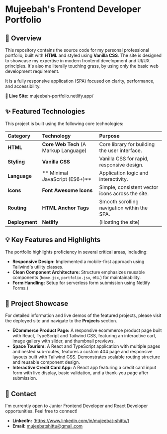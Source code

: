 # Mujeebah's Frontend Developer Portfolio

## 🚀 Overview

This repository contains the source code for my personal professional portfolio, built with **HTML** and styled using **Vanilla CSS**. The site is designed to showcase my expertise in modern frontend development and UI/UX principles. It's also me literally touching grass, by using only the basic web development requirement.

It is a fully responsive application (SPA) focused on clarity, performance, and accessibility.

**🔗 Live Site:** mujeebah-portfolio.netlify.app/

## ✨ Featured Technologies

This project is built using the following core technologies:

| Category       | Technology                               | Purpose                                                   |
| :------------- | :--------------------------------------- | :-------------------------------------------------------- |
| **HTML**       | **Core Web Tech** (A Markup Language)    | Core library for building the user interface.             |
| **Styling**    | **Vanilla CSS**                          | Vanilla CSS for rapid, responsive design. |
| **Language**   | ** Minimal JavaScript (ES6+)**           | Application logic and interactivity.                      |
| **Icons**      | **Font Awesome Icons**                   | Simple, consistent vector icons across the site.          |
| **Routing**    | **HTML Anchor Tags**                     | Smooth scrolling navigation within the SPA.               |
| **Deployment** | **Netlify**                              | (Hosting the site)            |

## 💡 Key Features and Highlights

The portfolio highlights proficiency in several critical areas, including:

- **Responsive Design:** Implemented a mobile-first approach using Tailwind's utility classes.
- **Clean Component Architecture:** Structure emphasizes reusable components (`home.jsx`, `portfolio.jsx`, etc.) for maintainability.
- **Form Handling:** Setup for serverless form submission using Netlify Forms.)


## 📌 Project Showcase

For detailed information and live demos of the featured projects, please visit the deployed site and navigate to the **Projects** section.

- **ECommerce Product Page:** A responsive ecommerce product page built with React, TypeScript and Tailwind CSS, featuring an interactive cart, image gallery with slider, and thumbnail previews.
- **Space Tourism:** A React and TypeScript application with multiple pages and nested sub-routes, features a custom 404 page and responsive layouts built with Tailwind CSS. Demonstrates scalable routing structure and reusable component design.
- **Interactive Credit Card App:** A React app featuring a credit card input form with live display, basic validation, and a thank-you page after submission.

## 📧 Contact

I'm currently open to Junior Frontend Developer and React Developer opportunities. Feel free to connect!

- **LinkedIn:** (https://www.linkedin.com/in/mujeebat-shittu/)
- **Email:** mujeebatshittu@gmail.com
